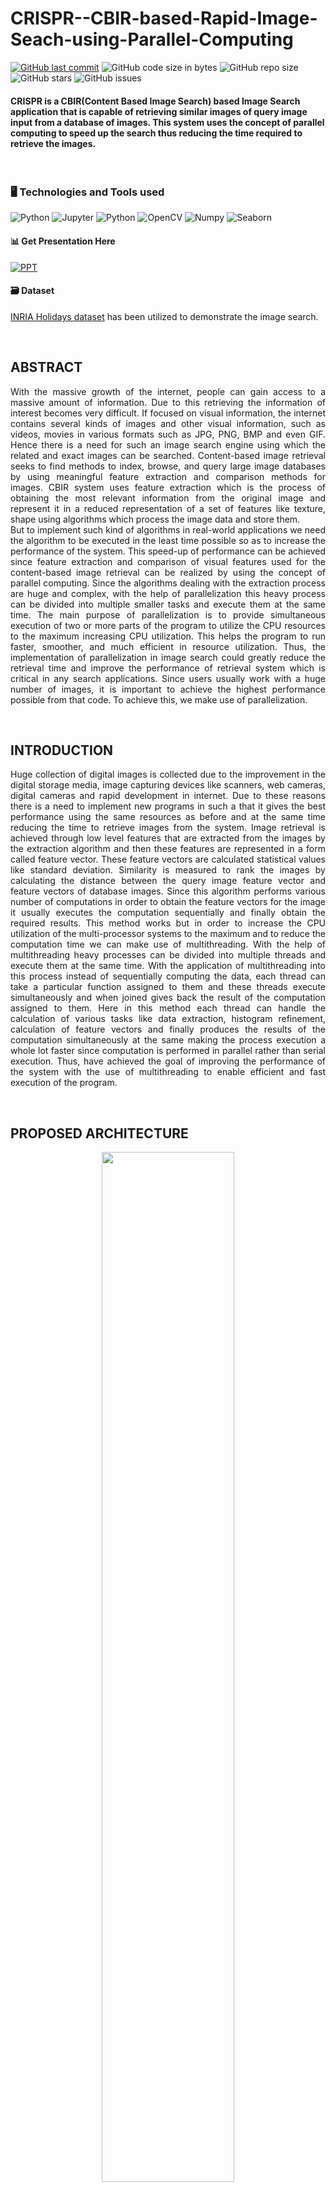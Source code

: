 # CRISPR--CBIR-based-Rapid-Image-Seach-using-Parallel-Computing


[![GitHub last commit](https://img.shields.io/github/last-commit/Defcon27/Rapid-Image-Search-using-Parallel-Computing?label=Last%20commit&color=green&logo=git&logoColor=white&style=flat)](https://github.com/Defcon27/Data-Analysis-of-Indian-Automobile-dataset-using-Machine-Learning-in-R)
![GitHub code size in bytes](https://img.shields.io/github/languages/code-size/Defcon27/Rapid-Image-Search-using-Parallel-Computing?label=Code%20size&logo=python&logoColor=white&style=flat)
![GitHub repo size](https://img.shields.io/github/repo-size/Defcon27/Rapid-Image-Search-using-Parallel-Computing?label=Repo%20size&color=red&logo=github&logoColor=white&style=flat)
![GitHub stars](https://img.shields.io/github/stars/Defcon27/Rapid-Image-Search-using-Parallel-Computing?label=Stars&logo=github&style=flat)
![GitHub issues](https://img.shields.io/github/issues/Defcon27/Rapid-Image-Search-using-Parallel-Computing?label=Issues&color=yellow&logo=github&style=flat)


#### CRISPR is a CBIR(Content Based Image Search) based Image Search application that is capable of retrieving similar images of query image input from a database of images. This system uses the concept of parallel computing to speed up the search thus reducing the time required to retrieve the images. 


<br>

### 🖥️ Technologies and Tools used
![Python](https://img.shields.io/badge/python-3776AB.svg?&style=for-the-badge&logo=python&logoColor=white)
![Jupyter](https://img.shields.io/badge/Jupyter-F37626.svg?&style=for-the-badge&logo=Jupyter&logoColor=white)
![Python](https://img.shields.io/badge/multithreading-55595c.svg?&style=for-the-badge&logo=python&logoColor=white)
![OpenCV](https://img.shields.io/badge/Opencv-red.svg?&style=for-the-badge&logo=open-source-initiative&logoColor=white)
![Numpy](https://img.shields.io/badge/numpy-013243.svg?&style=for-the-badge&logo=numpy&logoColor=white)
![Seaborn](https://img.shields.io/badge/seaborn-5c7da2.svg?&style=for-the-badge&logo=power-bi&logoColor=white)


#### 📊 Get Presentation Here  
[![PPT](https://img.shields.io/badge/PRESENTATION-D83B01.svg?&style=for-the-badge&logo=microsoft-powerpoint&logoColor=white)](https://drive.google.com/file/d/1eh4uGQVOhoDLhHozX9tYEfUoMP-aDaMx/view?usp=sharing)


#### 🗃️ Dataset
[INRIA Holidays dataset](https://lear.inrialpes.fr/~jegou/data.php) has been utilized to demonstrate the image search.

<br>

## ABSTRACT
<p align="justify">
With the massive  growth of the internet, people can gain access to a massive amount of information. Due to this retrieving the information of interest becomes very difficult. If focused on visual information, the internet contains several kinds of images and other visual information, such as videos, movies in various formats such as JPG, PNG, BMP and even GIF. Hence there is a need for such an image search engine using which the related and exact images can be searched. Content-based image retrieval seeks to find
methods to index, browse, and query large image databases by using meaningful feature extraction and comparison methods for images. CBIR system uses feature extraction which is the process of obtaining the most relevant information from the original image and represent it in a reduced representation of a set of features like texture, shape using algorithms which process the image data and store them.<br>
But to implement such kind of algorithms in real-world applications we need the algorithm to be executed in the least time possible so as to increase the performance of the system. This speed-up of performance can be achieved since feature extraction and comparison of visual features used for the content-based image retrieval can be realized by using the concept of parallel computing. Since the algorithms dealing with the extraction process are huge and complex, with the help of parallelization this heavy process can be divided into multiple smaller tasks and execute them at the same time. The main purpose of parallelization is to provide simultaneous execution of two or more parts of the program to utilize the CPU resources to the maximum increasing CPU utilization. This helps the program to run faster, smoother, and much efficient in resource utilization. Thus, the implementation of parallelization in image search could greatly reduce the retrieval time and improve the performance of retrieval system which is critical in any search applications. Since users usually work with a huge number of images, it is important to achieve the highest performance possible from that code. To achieve this, we make use of parallelization.
</p>

<br>

## INTRODUCTION
<p align="justify">
Huge collection of digital images is collected due to the improvement in the digital storage media, image capturing devices like scanners, web cameras, digital cameras and rapid development in internet. Due to these reasons there is a need to implement new programs in such a that it gives the best performance using the same resources as before and at the same time reducing the time to retrieve images from the system. Image retrieval is achieved through low level features that are extracted from the images by the extraction algorithm and then these features are represented in a form called feature vector. These feature vectors are calculated statistical values like standard deviation. Similarity is measured to rank the images by calculating the distance between the query image feature vector and feature vectors of database images. Since this algorithm performs various number of computations in order to obtain the feature vectors for the image it usually executes the computation sequentially and finally obtain the required results. This method works but in order to increase the CPU utilization of the multi-processor systems to the maximum and to reduce the computation time we can make use of multithreading. 
With the help of multithreading heavy processes can be divided into multiple threads and execute them at the same time. With the application of multithreading into this process instead of sequentially computing the data, each thread can take a particular function assigned to them and these threads execute simultaneously and when joined gives back the result of the computation assigned to them. Here in this method each thread can handle the calculation of various tasks like data extraction, histogram refinement, calculation of feature vectors and finally produces the results of the computation simultaneously at the same making the process execution a whole lot faster since computation is performed in parallel rather than serial execution. Thus, have achieved the goal of improving the performance of the system with the use of multithreading to enable efficient and fast execution of the program.
</p>

<p><br></p>


## PROPOSED ARCHITECTURE
<p align="middle"> <img src='Docs/architecture.png' width=65%/></p>
<p align="justified">The proposed architecture consists of primarily three modules which are preprocessing, indexing image, query searching. Firstly, the whole image database paths are parsed and stored in a list data structure. With the help of multithreading library, each core of the system can be assigned certain number of images thus dividing the total workload and processing the image data in parallel. Each core processes the images, indexes the features vectors it had extracted from the image and as each core completes indexing, the vectors are stored in a combined hash table with the key being the name of the image and the value being the respective feature vector of the image. The process is applied to the query image as well and it’s feature vector is queried across the hash table values. The metric used to compare the query image vector with the database image vector will be a chi-square distance measurement and the distance metric results obtained with be sorted, and top 20 results will be returned.</p>

### Preprocessing
<img align="right" src='Docs/pre.png' width=20%/>
<p>The first step in preprocessing will be process of noise reduction. Mostly images consist of some noise and unwanted information. They should be removed from images before processing for retrieval by using filters. Different filters method can be used for removal noise. A gaussian blur is applied on images for enhancement in the preprocessing step. The input image will be an RGB image of dimensions more than 2000 x 2000 which shall be reduced to 500 x 500 for ease of computation and to limit memory usage. 
</p>

<p><br></p>
<p><br></p>
<p><br></p>


### Feature Extraction

<br>

<p align="middle" ><img src='Docs/fea_ex.png' width=80%/>
  
For feature extraction the color histogram refinement technique is used. Color histogram is quantized into 256 bins. Each bin is divided into connected regions of pixels using 4-neighborhood rule. The number of regions in each bin is determined. Then the area of each region is calculated. Two color moments are used to calculate features, the first-order moment called mean and second order moment called standard deviation. The mean represents the brightness of image and standard deviation represents the contrast. The dark image has low mean and bright image has high mean. The low contrast image has low and high contrast has high standard deviations. The means and standard deviations are calculated in each bin using the areas of regions. Color is the most prominent and important feature of image because it is the dominant part of human visual perception. It is used to retrieve images in CBIR. For this purpose, various color methods have been used. In these methods color histogram is popular one and mostly used method. Color histogram has the frequency of occurrence of each color in an image. Color histogram is divided into bins of color and each pixel having a specific color belongs to a color bin of that color. It has the characteristics that it represents the global information of the image. Here we use a 3D histogram of bin size of 12 for each channel having a shape of 12x12x12 which corresponds to 1728 features on flattening. This acts as a color distribution descriptor. 
</p>


### Convolution

<p align="middle" ><img src='Docs/Convolution.gif' width=50%/><img src='Docs/apply%20conv.gif' width=50%/></p>

Also, 	as the color images consist of three components therefore the computational cost of feature extraction will be high. To reduce computation cost the color images are converted into grayscale. Now a convolution filter laplacian filter is applied which does edge detection, to obtain a filtered image with edges of objects in image. Hu Moments are normally extracted from the silhouette or outline of an object in an image. By describing the silhouette or outline of an object, we are able to extract a shape feature vector to represent the shape of the object.


#### Convolutional Kernels &ensp;&ensp;&ensp;&ensp;&ensp;&ensp;&ensp;&ensp;&ensp;&ensp;&ensp;&ensp;&ensp;&ensp;&ensp;&ensp;&ensp;&ensp;&ensp;&ensp;&ensp;&ensp;&ensp;&ensp;&ensp;&ensp;&ensp;&ensp;&ensp;&ensp;&ensp;&ensp;&ensp;&ensp;&ensp;Convolution of Images

<p align="middle" ><img src='Docs/kernels.png' width=45%/><img src='Docs/conv.png' width=55%/></p>
<br>


#### RGB Histogram
<p align="middle" ><img src='Docs/hist.png'/></p>

<p><br></p>
<p><br></p>

## IMAGE SEARCH RESULTS

#### Query
<p>&ensp;&ensp;<img src='Docs/que1.png' width=16%/></p>

#### Results
<p><img src='Docs/res1.png' width=70%/></p>
<p><br></br>

#### Query
<p>&ensp;&ensp;<img src='Docs/que2.png' width=16%/></p>

#### Results
<p><img src='Docs/res2.png' width=70%/></p>
<p><br></br>

#### Query
<p>&ensp;&ensp;<img src='Docs/que3.png' width=16%/></p>

#### Results
<p><img src='Docs/res3.png' width=70%/></p>
<p><br></br>



## PERFORMANCE EVALUATION

#### Serial vs Parallel Search Execution Time
<p><img src='Docs/g1.png' width=50%/></p>

#### SpeedUp
<p><img src='Docs/g2.png' width=50%/></p>


<p><br><p>
 
[📃 Project Report Here](/Docs/Final%20Report.pdf)
